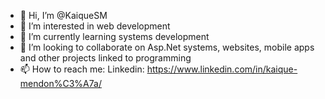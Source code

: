 - 👋 Hi, I’m @KaiqueSM
- 👀 I’m interested in web development
- 🌱 I’m currently learning systems development
- 💞️ I’m looking to collaborate on Asp.Net systems, websites, mobile apps and other projects linked to programming
- 📫 How to reach me: Linkedin: https://www.linkedin.com/in/kaique-mendon%C3%A7a/

<!---
KaiqueSM/KaiqueSM is a ✨ special ✨ repository because its `README.md` (this file) appears on your GitHub profile.
You can click the Preview link to take a look at your changes.
--->
